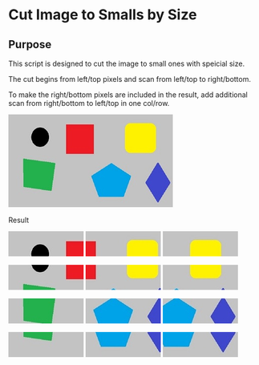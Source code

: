 # Cut Image to Smalls by Size

## Purpose

This script is designed to cut the image to small ones with speicial size.

The cut begins from left/top pixels and scan from left/top to right/bottom.

To make the right/bottom pixels are included in the result, add additional scan from right/bottom to left/top in one col/row.

![raw](/in/own_example.jpg)

Result

![raw](/out/rgb_00000.jpg) ![raw](/out/rgb_00004.jpg) ![raw](/out/rgb_00008.jpg)

![raw](/out/rgb_00001.jpg) ![raw](/out/rgb_00005.jpg) ![raw](/out/rgb_00009.jpg)

![raw](/out/rgb_00002.jpg) ![raw](/out/rgb_00006.jpg) ![raw](/out/rgb_00010.jpg)

![raw](/out/rgb_00003.jpg) ![raw](/out/rgb_00007.jpg) ![raw](/out/rgb_00011.jpg)

